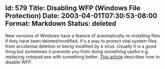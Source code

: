 Id: 579
Title: Disabling WFP (Windows File Protection)
Date: 2003-04-01T07:30:53-08:00
Format: Markdown
Status: deleted
--------------
New versions of Windows have a feature of automatically re-installing
files if they have been deleted/modified. It's a way to protect vital
system files from accidental deletion or being modified by a virus.
Usually it is a good thing but sometimes it prevents you from doing
something useful e.g. replacing notepad.exe with something better. [This
article](http://support.microsoft.com/default.aspx?scid=kb%3Ben-us%3B222473)
describes how to disable WFP.
